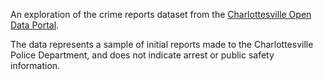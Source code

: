 An exploration of the crime reports dataset from the [Charlottesville Open Data Portal](https://opendata.charlottesville.org/). 

The data represents a sample of initial reports made to the Charlottesville Police Department, and does not indicate arrest or public safety information. 


